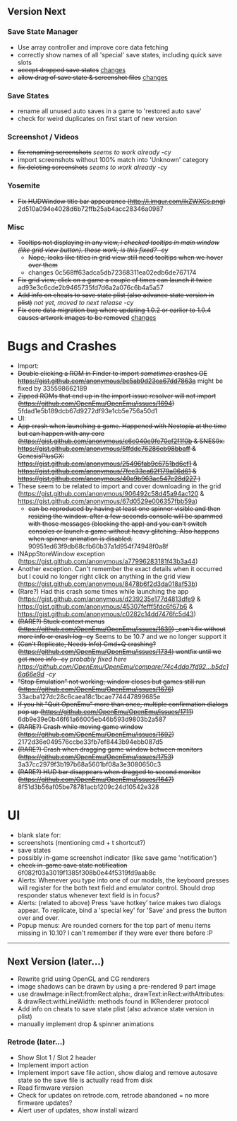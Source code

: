 ## Version Next

### Save State Manager
- Use array controller and improve core data fetching
- correctly show names of all 'special' save states, including quick save slots
- ~~accept dropped save states~~ [changes](https://github.com/OpenEmu/OpenEmu/compare/9b6d377eb4236e504c8dbe6731c5793764b15683...fcd5c9684ae68788dde0cb0243e863523ea3c76b)
- ~~allow drag of save state & screenshot files~~ [changes](https://github.com/OpenEmu/OpenEmu/compare/9b6d377eb4236e504c8dbe6731c5793764b15683...fcd5c9684ae68788dde0cb0243e863523ea3c76b)

### Save States
- rename all unused auto saves in a game to 'restored auto save'
- check for weird duplicates on first start of new version

### Screenshot / Videos
- ~~fix renaming screenshots~~ _seems to work already -cy_
- import screenshots without 100% match into 'Unknown' category
- ~~fix deleting screenshots~~ _seems to work already -cy_

### Yosemite
- ~~Fix HUDWindow title bar appearance (http://i.imgur.com/ikZWXCs.png)~~ 2d510a094e4028d6b72ffb25ab4acc28346a0987

### Misc
- ~~Tooltips not displaying in any view, _i checked tooltips in main window (like grid view button). those work, is this fixed? -cy_~~
    - ~~Nope, looks like titles in grid view still need tooltips when we hover over them~~
    - changes 0c568ff63adca5db72368311ea02edb6de767174
- ~~Fix grid view, click on a game a couple of times can launch it twice~~ ad93e3c6cde2b9465735fd7d6a2a076c6b4a5a57
- ~~Add info on cheats to save state plist (also advance state version in plist)~~ _not yet, moved to next release -cy_
- ~~Fix core data migration bug where updating 1.0.2 or earlier to 1.0.4 causes artwork images to be removed~~ [changes](https://github.com/OpenEmu/OpenEmu/commit/4841dbcb195ae1826f03029590b0029be0a320e6)

# Bugs and Crashes
- Import:
 - ~~Double clicking a ROM in Finder to import *sometimes* crashes OE https://gist.github.com/anonymous/bc5ab9d23ea67dd7863a~~ might be fixed by 335598662189
 - ~~Zipped ROMs that end up in the import issue resolver will not import (https://github.com/OpenEmu/OpenEmu/issues/1694)~~ 5fdad1e5b189dcb67d9272df93e1cb5e756a50d1
- UI:
 - ~~App crash when launching a game. Happened with Nestopia at the time but can happen with any core (https://gist.github.com/anonymous/c6c040e9fe70ef2f1f0b & SNES9x: https://gist.github.com/anonymous/5ffddc76286eb98bbaff & GenesisPlusGX: https://gist.github.com/anonymous/25496fab9c6751bd6ef1 & https://gist.github.com/anonymous/7fee33ea62f179a06d61 & https://gist.github.com/anonymous/40a9b963ac547e28d227 )~~
 - These seem to be related to import and cover downloading in the grid (https://gist.github.com/anonymous/906492c58d45a94ac120 & https://gist.github.com/anonymous/67d0529e006357fbb59a)
    - ~~can be reproduced by having at least one spinner visible and then resizing the window. after a few seconds console will be spammed with those messages (blocking the app) and you can't switch consoles or launch a game without heavy glitching. Also happens when spinner animation is disabled.~~ 90951ed63f9db68cfb60b37a1d954f74948f0a8f
 - INAppStoreWindow exception (https://gist.github.com/anonymous/a77996283181f43b3a44)
 - Another exception. Can't remember the exact details when it occurred but I could no longer right click on anything in the grid view (https://gist.github.com/anonymous/8478b6f2d3da018af53b)
 - (Rare?) Had this crash some times while launching the app (https://gist.github.com/anonymous/d239235e177d4813dfe9 & https://gist.github.com/anonymous/45307fefff5fdc6f67b6 & https://gist.github.com/anonymous/c0282c14dd7476fc5d43)
 - ~~(RARE?) Stuck context menus (https://github.com/OpenEmu/OpenEmu/issues/1639)
 _can't fix without more info or crash log -cy~~ Seems to be 10.7 and we no longer support it
 - ~~(Can't Replicate, Needs Info) Cmd+Q crashing? (https://github.com/OpenEmu/OpenEmu/issues/1734) wontfix until we get more info -cy~~ _probably fixed here https://github.com/OpenEmu/OpenEmu/compare/74c4dda7fd92...b5dc16a66e9d -cy_ 
 - ~~"Stop Emulation” not working; window closes but games still run (https://github.com/OpenEmu/OpenEmu/issues/1676)~~ 33acba127dc28c6caea18c1bcae774447899685e
 - ~~If you hit "Quit OpenEmu" more than once, multiple confirmation dialogs pop up (https://github.com/OpenEmu/OpenEmu/issues/1711)~~ 6db9e39e0b46f61a66005eb46b593d9803b2a587
 - ~~(RARE?) Crash while moving game window (https://github.com/OpenEmu/OpenEmu/issues/1692)~~ 2172d36e049576ccbe33fb7ef8443b94ebb087d5
 - ~~(RARE?) Crash when dragging game window between monitors (https://github.com/OpenEmu/OpenEmu/issues/1753)~~ 3a37cc2979f3b197b68a5601bf08a3e3080650c3
 - ~~(RARE?) HUD bar disappears when dragged to second monitor (https://github.com/OpenEmu/OpenEmu/issues/1647)~~ 8f51d3b56af05be78781acb1209c24d10542e328

# UI
- blank slate for:
 - screenshots (mentioning cmd + t shortcut?)
 - save states
- possibly in-game screenshot indicator (like save game 'notification')
- ~~check in-game save state notification~~ 6f082f03a3019f1385f308b0e44f5319fd9aab8c
- Alerts: Whenever you type into one of our modals, the keyboard presses will register for the both text field and emulator control. Should drop responder status whenever text field is in focus?
- Alerts: (related to above) Press ‘save hotkey’ twice makes two dialogs appear. To replicate, bind a 'special key' for 'Save' and press the button over and over.
- Popup menus: Are rounded corners for the top part of menu items missing in 10.10? I can't remember if they were ever there before :P
***

## Next Version (later…)
- Rewrite grid using OpenGL and CG renderers
 - image shadows can be drawn by using a pre-rendered 9 part image
 - use drawImage:inRect:fromRect:alpha:, drawText:inRect:withAttributes: & drawRect:withLineWidth: methods found in IKRenderer protocol
- Add info on cheats to save state plist (also advance state version in plist)
- manually implement drop & spinner animations

### Retrode (later…)
- Show Slot 1 / Slot 2 header
- Implement import action
- Implement import save file action, show dialog and remove autosave state so the save file is actually read from disk
- Read firmware version
- Check for updates on retrode.com, retrode abandoned = no more firmware updates?
- Alert user of updates, show install wizard